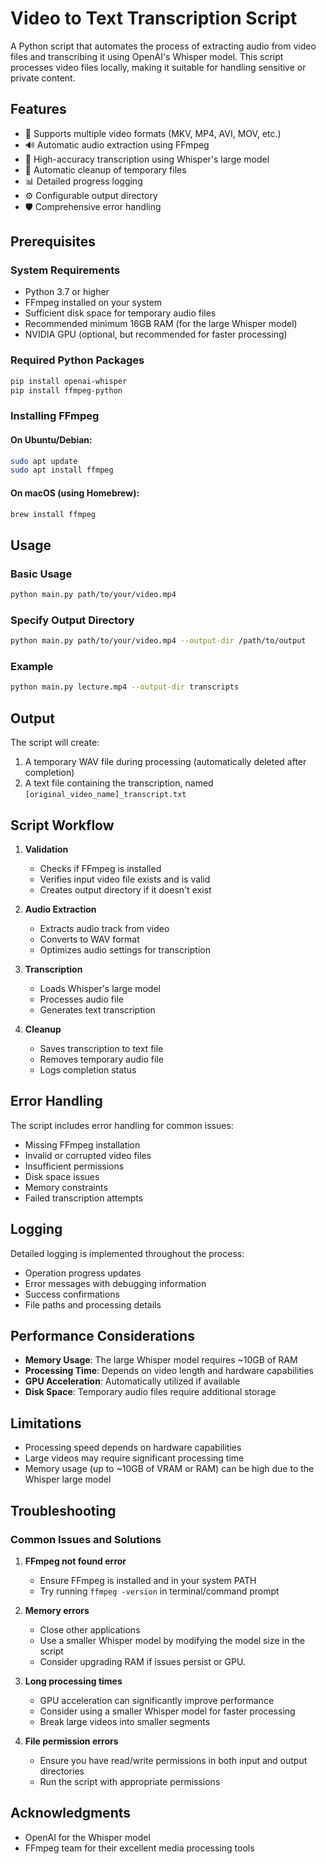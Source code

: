 # Video to Text Transcription Script

A Python script that automates the process of extracting audio from video files and transcribing it using OpenAI's Whisper model. This script processes video files locally, making it suitable for handling sensitive or private content.

## Features

- 🎥 Supports multiple video formats (MKV, MP4, AVI, MOV, etc.)
- 🔊 Automatic audio extraction using FFmpeg
- 📝 High-accuracy transcription using Whisper's large model
- 🧹 Automatic cleanup of temporary files
- 📊 Detailed progress logging
- ⚙️ Configurable output directory
- 🛡️ Comprehensive error handling

## Prerequisites

### System Requirements

- Python 3.7 or higher
- FFmpeg installed on your system
- Sufficient disk space for temporary audio files
- Recommended minimum 16GB RAM (for the large Whisper model)
- NVIDIA GPU (optional, but recommended for faster processing)

### Required Python Packages

```bash
pip install openai-whisper
pip install ffmpeg-python
```

### Installing FFmpeg

#### On Ubuntu/Debian:
```bash
sudo apt update
sudo apt install ffmpeg
```

#### On macOS (using Homebrew):
```bash
brew install ffmpeg
```

## Usage

### Basic Usage
```bash
python main.py path/to/your/video.mp4
```

### Specify Output Directory
```bash
python main.py path/to/your/video.mp4 --output-dir /path/to/output
```

### Example
```bash
python main.py lecture.mp4 --output-dir transcripts
```

## Output

The script will create:
1. A temporary WAV file during processing (automatically deleted after completion)
2. A text file containing the transcription, named `[original_video_name]_transcript.txt`

## Script Workflow

1. **Validation**
   - Checks if FFmpeg is installed
   - Verifies input video file exists and is valid
   - Creates output directory if it doesn't exist

2. **Audio Extraction**
   - Extracts audio track from video
   - Converts to WAV format
   - Optimizes audio settings for transcription

3. **Transcription**
   - Loads Whisper's large model
   - Processes audio file
   - Generates text transcription

4. **Cleanup**
   - Saves transcription to text file
   - Removes temporary audio file
   - Logs completion status

## Error Handling

The script includes error handling for common issues:
- Missing FFmpeg installation
- Invalid or corrupted video files
- Insufficient permissions
- Disk space issues
- Memory constraints
- Failed transcription attempts

## Logging

Detailed logging is implemented throughout the process:
- Operation progress updates
- Error messages with debugging information
- Success confirmations
- File paths and processing details

## Performance Considerations

- **Memory Usage**: The large Whisper model requires ~10GB of RAM
- **Processing Time**: Depends on video length and hardware capabilities
- **GPU Acceleration**: Automatically utilized if available
- **Disk Space**: Temporary audio files require additional storage

## Limitations

- Processing speed depends on hardware capabilities
- Large videos may require significant processing time
- Memory usage (up to ~10GB of VRAM or RAM) can be high due to the Whisper large model

## Troubleshooting

### Common Issues and Solutions

1. **FFmpeg not found error**
   - Ensure FFmpeg is installed and in your system PATH
   - Try running `ffmpeg -version` in terminal/command prompt

2. **Memory errors**
   - Close other applications
   - Use a smaller Whisper model by modifying the model size in the script
   - Consider upgrading RAM if issues persist or GPU.

3. **Long processing times**
   - GPU acceleration can significantly improve performance
   - Consider using a smaller Whisper model for faster processing
   - Break large videos into smaller segments

4. **File permission errors**
   - Ensure you have read/write permissions in both input and output directories
   - Run the script with appropriate permissions

## Acknowledgments

- OpenAI for the Whisper model
- FFmpeg team for their excellent media processing tools
